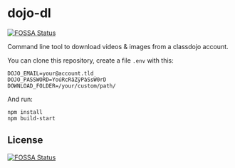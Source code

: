 # dojo-dl

[![FOSSA Status](https://app.fossa.com/api/projects/git%2Bgithub.com%2Fmanuc66%2Fdojo-dl.svg?type=shield)](https://app.fossa.com/projects/git%2Bgithub.com%2Fmanuc66%2Fdojo-dl?ref=badge_shield)

Command line tool to download videos &amp; images from a classdojo account.

You can clone this repository, create a file `.env` with this:
```
DOJO_EMAIL=your@account.tld
DOJO_PASSWORD=YoúRcRäZÿPàSsẀ0rD
DOWNLOAD_FOLDER=/your/custom/path/
```

And run:
```
npm install
npm build-start
```


## License
[![FOSSA Status](https://app.fossa.com/api/projects/git%2Bgithub.com%2Fmanuc66%2Fdojo-dl.svg?type=large)](https://app.fossa.com/projects/git%2Bgithub.com%2Fmanuc66%2Fdojo-dl?ref=badge_large)